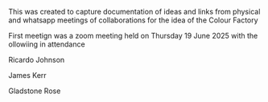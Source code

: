 
This was created to capture documentation of ideas and links from physical and whatsapp meetings of collaborations for the idea of the Colour Factory

First meetign was a zoom meeting held on Thursday 19 June 2025 with the ollowiing in attendance

Ricardo Johnson

James Kerr

Gladstone Rose

